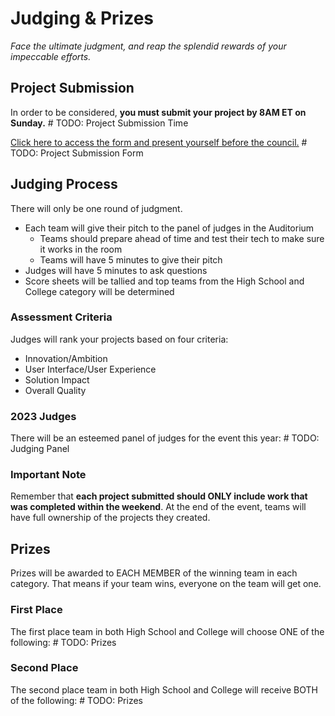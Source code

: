 # Judging & Prizes
_Face the ultimate judgment, and reap the splendid rewards of your impeccable efforts._

## Project Submission
In order to be considered, **you must submit your project by 8AM ET on Sunday.** # TODO: Project Submission Time

[Click here to access the form and present yourself before the council.]() # TODO: Project Submission Form

## Judging Process
There will only be one round of judgment.

- Each team will give their pitch to the panel of judges in the Auditorium
  - Teams should prepare ahead of time and test their tech to make sure it works in the room
  - Teams will have 5 minutes to give their pitch
- Judges will have 5 minutes to ask questions
- Score sheets will be tallied and top teams from the High School and College category will be determined

### Assessment Criteria
Judges will rank your projects based on four criteria:

- Innovation/Ambition
- User Interface/User Experience
- Solution Impact
- Overall Quality

### 2023 Judges
There will be an esteemed panel of judges for the event this year: # TODO: Judging Panel

### Important Note
Remember that **each project submitted should ONLY include work that was completed within the weekend**. At the end of the event, teams will have full ownership of the projects they created.

## Prizes
Prizes will be awarded to EACH MEMBER of the winning team in each category. That means if your team wins, everyone on the team will get one.

### First Place
The first place team in both High School and College will choose ONE of the following: # TODO: Prizes

### Second Place
The second place team in both High School and College will receive BOTH of the following: # TODO: Prizes
